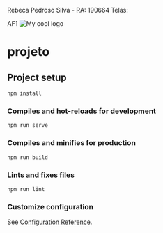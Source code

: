 Rebeca Pedroso Silva - RA: 190664
Telas:

AF1
<img src="/docs/logo.png" alt="My cool logo"/>

# projeto

## Project setup
```
npm install
```

### Compiles and hot-reloads for development
```
npm run serve
```

### Compiles and minifies for production
```
npm run build
```

### Lints and fixes files
```
npm run lint
```

### Customize configuration
See [Configuration Reference](https://cli.vuejs.org/config/).
